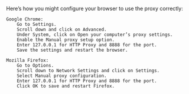 Here’s how you might configure your browser to use the proxy correctly:

    Google Chrome:
        Go to Settings.
        Scroll down and click on Advanced.
        Under System, click on Open your computer’s proxy settings.
        Enable the Manual proxy setup option.
        Enter 127.0.0.1 for HTTP Proxy and 8888 for the port.
        Save the settings and restart the browser.

    Mozilla Firefox:
        Go to Options.
        Scroll down to Network Settings and click on Settings.
        Select Manual proxy configuration.
        Enter 127.0.0.1 for HTTP Proxy and 8888 for the port.
        Click OK to save and restart Firefox.




